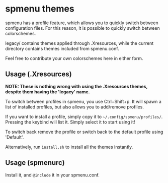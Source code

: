# spmenu themes

spmenu has a profile feature, which allows you to quickly switch between
configuration files. For this reason, it is possible to quickly switch between colorschemes.

legacy/ contains themes applied through .Xresources, while the current directory contains
themes included from spmenu.conf.

Feel free to contribute your own colorschemes here in either form.

## Usage (.Xresources)

**NOTE: These is nothing wrong with using the .Xresources themes, despite them
having the 'legacy' name.**

To switch between profiles in spmenu, you use Ctrl+Shift+p. It will spawn a
list of installed profiles, but also allows you to add/remove profiles.

If you want to install a profile, simply copy it to
`~/.config/spmenu/profiles/`. Pressing the keybind will list it. Simply select
it to start using it!

To switch back remove the profile or switch back to the default profile using 'Default'.

Alternatively, run `install.sh` to install all the themes instantly.

## Usage (spmenurc)

Install it, and `@include` it in your spmenu.conf.
